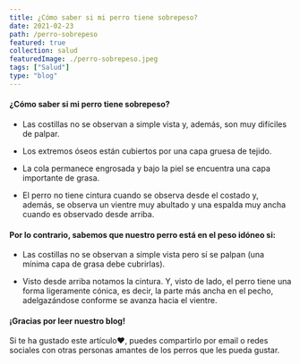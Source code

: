 ```yaml
---
title: ¿Cómo saber si mi perro tiene sobrepeso?
date: 2021-02-23
path: /perro-sobrepeso
featured: true
collection: salud
featuredImage: ./perro-sobrepeso.jpeg
tags: ["Salud"]
type: "blog"
---
```


#### ¿Cómo saber si mi perro tiene sobrepeso?

-  Las costillas no se observan a simple vista y, además, son muy difíciles de palpar.

-  Los extremos óseos están cubiertos por una capa gruesa de tejido.

-  La cola permanece engrosada y bajo la piel se encuentra una capa importante de grasa.

-  El perro no tiene cintura cuando se observa desde el costado y, además, se observa un vientre muy abultado y una espalda muy ancha cuando es observado desde arriba.
 
#### Por lo contrario, sabemos que nuestro perro está en el peso idóneo si:

- Las costillas no se observan a simple vista pero sí se palpan (una mínima capa de grasa debe cubrirlas).

-  Visto desde arriba notamos la cintura. Y, visto de lado, el perro tiene una forma ligeramente cónica, es decir, la parte más ancha en el pecho, adelgazándose conforme se avanza hacia el vientre.


#### ¡Gracias por leer nuestro blog!

Si te ha gustado este artículo❤, puedes compartirlo por email o redes sociales con otras personas amantes de los perros que les pueda gustar.

